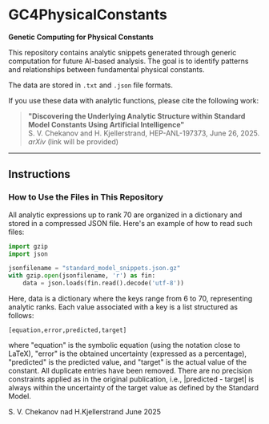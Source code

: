# GC4PhysicalConstants

**Genetic Computing for Physical Constants**

This repository contains analytic snippets generated through generic computation for future AI-based analysis. The goal is to identify patterns and relationships between fundamental physical constants.

The data are stored in `.txt` and `.json` file formats.

If you use these data with analytic functions, please cite the following work:

> **"Discovering the Underlying Analytic Structure within Standard Model Constants Using Artificial Intelligence"**  
> S. V. Chekanov and H. Kjellerstrand, HEP-ANL-197373, June 26, 2025.  
> *arXiv* (link will be provided)

---

## Instructions

### How to Use the Files in This Repository

All analytic expressions up to rank 70 are organized in a dictionary and stored in a compressed JSON file. Here's an example of how to read such files:

```python
import gzip
import json

jsonfilename = "standard_model_snippets.json.gz"
with gzip.open(jsonfilename, 'r') as fin:
    data = json.loads(fin.read().decode('utf-8'))
```
Here, data is a dictionary where the keys range from 6 to 70, representing analytic ranks. Each value associated with a key is a list structured as follows:

```
[equation,error,predicted,target]
```
where "equation" is the symbolic equation (using the notation close to LaTeX), "error" is the obtained uncertainty (expressed as a percentage), "predicted" is the predicted value, and 
"target" is the actual value of the constant.  All duplicate entries have been removed. There are no precision constraints applied as in the original publication, i.e., |predicted - target| is always within the uncertainty of the target value as defined by the Standard Model.

S. V. Chekanov nad H.Kjellerstrand
June 2025

